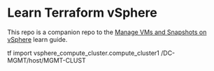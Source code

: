 # Learn Terraform vSphere

This repo is a companion repo to the [Manage VMs and Snapshots on vSphere](https://learn.hashicorp.com/tutorials/terraform/vsphere-provider?utm_source=WEBSITE&utm_medium=GITHUB)  learn guide.



tf import vsphere_compute_cluster.compute_cluster1  /DC-MGMT/host/MGMT-CLUST
